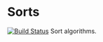 # Sorts
[![Build Status](https://travis-ci.org/MOHJ0558/Sorts.svg?branch=master)](https://travis-ci.org/MOHJ0558/Sorts)
Sort algorithms.
